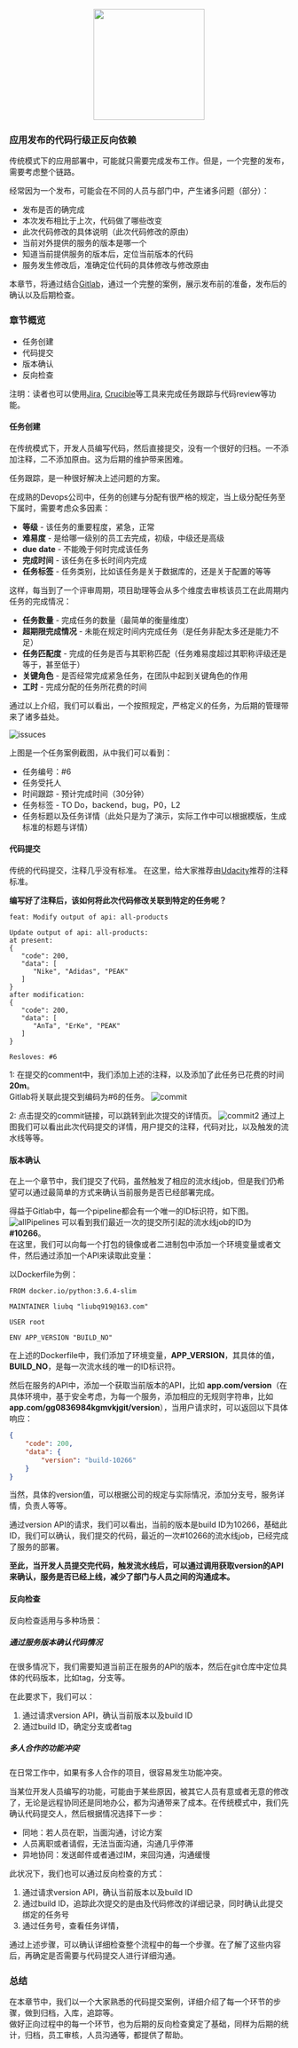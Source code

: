 <p align="center">
   <img width="200" src="CodeLevel.png">
</p>

### 应用发布的代码行级正反向依赖

传统模式下的应用部署中，可能就只需要完成发布工作。但是，一个完整的发布，需要考虑整个链路。

经常因为一个发布，可能会在不同的人员与部门中，产生诸多问题（部分）：

- 发布是否的确完成
- 本次发布相比于上次，代码做了哪些改变
- 此次代码修改的具体说明（此次代码修改的原由）
- 当前对外提供的服务的版本是哪一个
- 知道当前提供服务的版本后，定位当前版本的代码
- 服务发生修改后，准确定位代码的具体修改与修改原由

本章节，将通过结合[Gitlab](https://about.gitlab.com/)，通过一个完整的案例，展示发布前的准备，发布后的确认以及后期检查。

### 章节概览
- 任务创建
- 代码提交
- 版本确认
- 反向检查

注明：读者也可以使用[Jira](https://www.atlassian.com/software/jira), [Crucible](https://www.atlassian.com/software/crucible)等工具来完成任务跟踪与代码review等功能。

#### 任务创建
在传统模式下，开发人员编写代码，然后直接提交，没有一个很好的归档。一不添加注释，二不添加原由。这为后期的维护带来困难。

任务跟踪，是一种很好解决上述问题的方案。

在成熟的Devops公司中，任务的创建与分配有很严格的规定，当上级分配任务至下属时，需要考虑众多因素：

- **等级** - 该任务的重要程度，紧急，正常
- **难易度** - 是给哪一级别的员工去完成，初级，中级还是高级
- **due date** - 不能晚于何时完成该任务
- **完成时间** - 该任务在多长时间内完成
- **任务标签** - 任务类别，比如该任务是关于数据库的，还是关于配置的等等

这样，每当到了一个评审周期，项目助理等会从多个维度去审核该员工在此周期内任务的完成情况：

- **任务数量** - 完成任务的数量（最简单的衡量维度）
- **超期限完成情况** - 未能在规定时间内完成任务（是任务非配太多还是能力不足）
- **任务匹配度** - 完成的任务是否与其职称匹配（任务难易度超过其职称评级还是等于，甚至低于）
- **关键角色** - 是否经常完成紧急任务，在团队中起到关键角色的作用
- **工时** - 完成分配的任务所花费的时间

通过以上介绍，我们可以看出，一个按照规定，严格定义的任务，为后期的管理带来了诸多益处。

![issuces](images/issues.png)

上图是一个任务案例截图，从中我们可以看到：

- 任务编号：#6
- 任务受托人
- 时间跟踪 - 预计完成时间（30分钟）
- 任务标签 - TO Do，backend，bug，P0，L2
- 任务标题以及任务详情（此处只是为了演示，实际工作中可以根据模版，生成标准的标题与详情）

#### 代码提交

传统的代码提交，注释几乎没有标准。
在这里，给大家推荐由[Udacity](https://udacity.github.io/git-styleguide/)推荐的注释标准。

**编写好了注释后，该如何将此次代码修改关联到特定的任务呢？**

```shell
feat: Modify output of api: all-products

Update output of api: all-products:
at present:
{
   "code": 200,
   "data": [
      "Nike", "Adidas", "PEAK"
   ]
}
after modification:
{
   "code": 200,
   "data": [
      "AnTa", "ErKe", "PEAK"
   ]
}

Resloves: #6
```
1: 在提交的comment中，我们添加上述的注释，以及添加了此任务已花费的时间**20m**。  
Gitlab将关联此提交到编码为#6的任务。
![commit](images/commit.png)

2: 点击提交的commit链接，可以跳转到此次提交的详情页。
![commit2](images/commit2.png)
通过上图我们可以看出此次代码提交的详情，用户提交的注释，代码对比，以及触发的流水线等等。

#### 版本确认
在上一个章节中，我们提交了代码，虽然触发了相应的流水线job，但是我们仍希望可以通过最简单的方式来确认当前服务是否已经部署完成。

得益于Gitlab中，每一个pipeline都会有一个唯一的ID标识符，如下图。
![allPipelines](images/allPipelines.png)
可以看到我们最近一次的提交所引起的流水线job的ID为 **#10266**。  
在这里，我们可以向每一个打包的镜像或者二进制包中添加一个环境变量或者文件，然后通过添加一个API来读取此变量：

以Dockerfile为例：
```shell
FROM docker.io/python:3.6.4-slim

MAINTAINER liubq "liubq919@163.com"

USER root

ENV APP_VERSION "BUILD_NO"
```

在上述的Dockerfile中，我们添加了环境变量，**APP_VERSION**，其具体的值，**BUILD_NO**，是每一次流水线的唯一的ID标识符。

然后在服务的API中，添加一个获取当前版本的API，比如 **app.com/version**（在具体环境中，基于安全考虑，为每一个服务，添加相应的无规则字符串，比如**app.com/gg0836984kgmvkjgit/version**），当用户请求时，可以返回以下具体响应：

```json
{
    "code": 200,
    "data": {
        "version": "build-10266"
    }
}
```
当然，具体的version值，可以根据公司的规定与实际情况，添加分支号，服务详情，负责人等等。

通过version API的请求，我们可以看出，当前的版本是build ID为10266，基础此ID，我们可以确认，我们提交的代码，最近的一次#10266的流水线job，已经完成了服务的部署。

**至此，当开发人员提交完代码，触发流水线后，可以通过调用获取version的API来确认，服务是否已经上线，减少了部门与人员之间的沟通成本。**

#### 反向检查
反向检查适用与多种场景：

##### 通过服务版本确认代码情况
在很多情况下，我们需要知道当前正在服务的API的版本，然后在git仓库中定位具体的代码版本，比如tag，分支等。

在此要求下，我们可以：
1. 通过请求version API，确认当前版本以及build ID
2. 通过build ID，确定分支或者tag

##### 多人合作的功能冲突
在日常工作中，如果有多人合作的项目，很容易发生功能冲突。

当某位开发人员编写的功能，可能由于某些原因，被其它人员有意或者无意的修改了，无论是远程协同还是同地办公，都为沟通带来了成本。在传统模式中，我们先确认代码提交人，然后根据情况选择下一步：

- 同地：若人员在职，当面沟通，讨论方案
- 人员离职或者请假，无法当面沟通，沟通几乎停滞
- 异地协同：发送邮件或者通过IM，来回沟通，沟通缓慢

此状况下，我们也可以通过反向检查的方式：
1. 通过请求version API，确认当前版本以及build ID
2. 通过build ID，追踪此次提交的是由及代码修改的详细记录，同时确认此提交绑定的任务号
3. 通过任务号，查看任务详情，

通过上述步骤，可以确认详细检查整个流程中的每一个步骤。在了解了这些内容后，再确定是否需要与代码提交人进行详细沟通。

### 总结
在本章节中，我们以一个大家熟悉的代码提交案例，详细介绍了每一个环节的步骤，做到归档，入库，追踪等。  
做好正向过程中的每一个环节，也为后期的反向检查奠定了基础，同样为后期的统计，归档，员工审核，人员沟通等，都提供了帮助。  